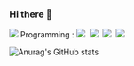 ### Hi there 👋

<!--
**hyunjin-shin/hyunjin-shin** is a ✨ _special_ ✨ repository because its `README.md` (this file) appears on your GitHub profile.

Here are some ideas to get you started:

- 🔭 I’m currently working on ...
- 🌱 I’m currently learning ...
- 👯 I’m looking to collaborate on ...
- 🤔 I’m looking for help with ...
- 💬 Ask me about ...
- 📫 How to reach me: ...
- 😄 Pronouns: ...
- ⚡ Fun fact: ...
-->
<img src="https://img.shields.io/badge/doutori31@gmail.com-EA4335?style=plastic&logo=Gmail&logoColor=white">
Programming : 
<img src="https://img.shields.io/badge/C++-00599C?style=plastic&logo=cplusplus&logoColor=white">&nbsp
<img src="https://img.shields.io/badge/JavaScript-F7DF1E?style=plastic&logo=javascript&logoColor=white">&nbsp
<img src="https://img.shields.io/badge/Node.js-339933?style=plastic&logo=nodedotjs&logoColor=white">&nbsp
<img src="https://img.shields.io/badge/React-61DAFB?style=plastic&logo=react&logoColor=white">&nbsp

![Anurag's GitHub stats](https://github-readme-stats.vercel.app/api?username=hyunjin-shin&show_icons=true&theme=radical)

